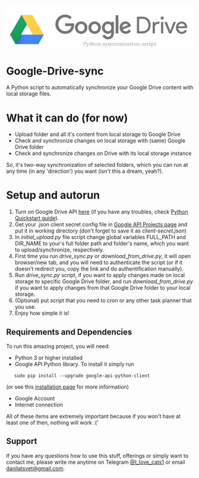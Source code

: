 ![Google Drive sync logo](./google-drive-logo-logo.png)
# Google-Drive-sync
A Python script to automatically synchronize your Google Drive content with local storage files.

# What it can do (for now)
- Upload folder and all it's content from local storage to Google Drive
-  Check and synchronize changes on local storage with (same) Google Drive folder
-  Check and synchronize changes on Drive with its local storage instance

So, it's two-way synchronization of selected folders, which you can run at any time (in any 'direction') you want (isn't this a dream, yeah?).

# Setup and autorun 

1) Turn on Google Drive API [here]() (if you have any troubles, check [Python Quickstart guide]()).
1) Get your .json client secret config file in [Google API Projects page]() and put it in working directory (don't forget to save it as *client-secret.json*)
1) In *initial_upload.py* file script change global variables FULL_PATH and DIR_NAME to your's full folder path and folder's name, which you want to upload/synchronize, respectively.
1) First time you run *drive_sync.py* or *download_from_drive.py*, it will open browser/new tab, and you will need to authenticate the script (or if it doesn't redirect you, copy the link and do authentification manually).
1) Run *drive_sync.py* script, if you want to apply changes made on local storage to specific Google Drive folder, and run *download_from_drive.py* if you want to apply changes from that Google Drive folder to your local storage.
1) (Optional) put script that you need to cron or any other task planner that you use.
1) Enjoy how simple it is!

## Requirements and Dependencies

To run this amazing project, you will need:

- Python 3 or higher installed
- Google API Python library. To install it simply run
```
   sudo pip install --upgrade google-api-python-client
```
(or see this [installation page]() for more information)

- Google Account
- Internet connection

All of these items are extremely important because if you won't have at least one of then, nothing will work :('

## Support

If you have any questions how to use this stuff, offerings or simply want to contact me, please write me anytime on Telegram [@I_love_cats1]() or email <danilatsvet@gmail.com>.


[installation page]: https://developers.google.com/api-client-library/python/start/installation
[I_love_cats1]: https://web.telegram.org/#/im?p=@I_love_cats1
[here]: https://console.developers.google.com/flows/enableapi?apiid=drive
[Python Quickstart guide]: https://developers.google.com/drive/v3/web/quickstart/python
[Google API Prijects page]: https://console.developers.google.com/iam-admin/projects
